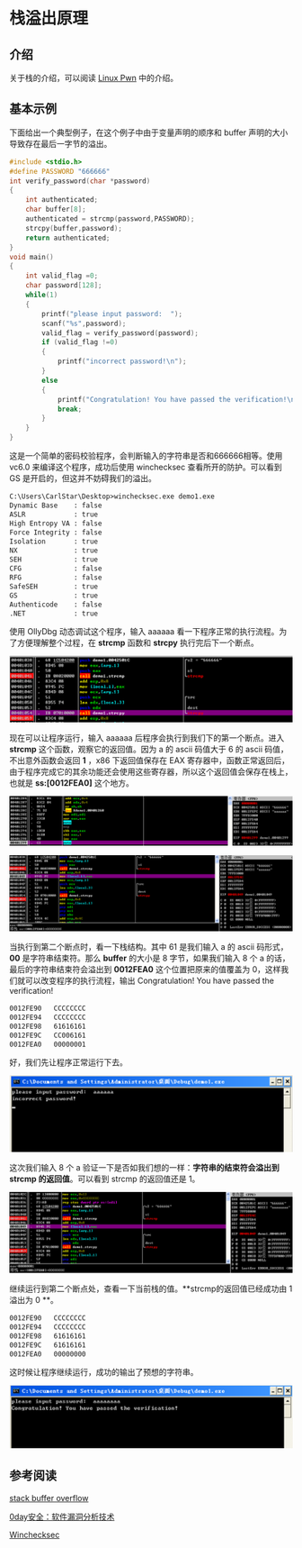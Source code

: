 # 栈溢出原理 

## 介绍 

关于栈的介绍，可以阅读 [Linux Pwn](https://ctf-wiki.github.io/ctf-wiki/pwn/linux/stackoverflow/stack-intro/) 中的介绍。

## 基本示例 

下面给出一个典型例子，在这个例子中由于变量声明的顺序和 buffer 声明的大小导致存在最后一字节的溢出。

```c
#include <stdio.h>
#define PASSWORD "666666"
int verify_password(char *password)
{
	int authenticated;
	char buffer[8];
	authenticated = strcmp(password,PASSWORD);
	strcpy(buffer,password); 
	return authenticated;
}
void main()
{
	int valid_flag =0;
	char password[128];
	while(1)
	{
		printf("please input password:  ");
		scanf("%s",password);
		valid_flag = verify_password(password);
		if (valid_flag !=0)
		{
			printf("incorrect password!\n");
		}
		else
		{
			printf("Congratulation! You have passed the verification!\n");
			break;
		}
	}
}
```

这是一个简单的密码校验程序，会判断输入的字符串是否和666666相等。使用 vc6.0 来编译这个程序，成功后使用 winchecksec 查看所开的防护。可以看到 GS 是开启的，但这并不妨碍我们的溢出。

```
C:\Users\CarlStar\Desktop>winchecksec.exe demo1.exe
Dynamic Base    : false
ASLR            : true
High Entropy VA : false
Force Integrity : false
Isolation       : true
NX              : true
SEH             : true
CFG             : false
RFG             : false
SafeSEH         : true
GS              : true
Authenticode    : false
.NET            : true
```

使用 OllyDbg 动态调试这个程序，输入 aaaaaa 看一下程序正常的执行流程。为了方便理解整个过程，在 **strcmp** 函数和 **strcpy** 执行完后下一个断点。

![demo1](./figure/demo1-1.png)

现在可以让程序运行，输入 aaaaaa 后程序会执行到我们下的第一个断点。进入 **strcmp** 这个函数，观察它的返回值。因为 a 的 ascii 码值大于 6 的 ascii 码值，不出意外函数会返回 **1** ，x86 下返回值保存在 EAX 寄存器中，函数正常返回后，由于程序完成它的其余功能还会使用这些寄存器，所以这个返回值会保存在栈上，也就是 **ss:[0012FEA0]** 这个地方。

![demo2](./figure/demo1-2.png)

![demo3](./figure/demo1-3.png)

当执行到第二个断点时，看一下栈结构。其中 61 是我们输入 a 的 ascii 码形式，**00** 是字符串结束符。那么 **buffer** 的大小是 8 字节，如果我们输入 8 个 a 的话，最后的字符串结束符会溢出到 **0012FEA0** 这个位置把原来的值覆盖为 0，这样我们就可以改变程序的执行流程，输出 Congratulation! You have passed the verification!

```
0012FE90   CCCCCCCC
0012FE94   CCCCCCCC
0012FE98   61616161
0012FE9C   CC006161
0012FEA0   00000001
```

好，我们先让程序正常运行下去。

![demo4](./figure/demo1-4.png)

这次我们输入 8 个 a 验证一下是否如我们想的一样：**字符串的结束符会溢出到 strcmp 的返回值**。可以看到 strcmp 的返回值还是 1。

![demo5](./figure/demo1-5.png)

继续运行到第二个断点处，查看一下当前栈的值。**strcmp的返回值已经成功由 1 溢出为 0 **。

```
0012FE90   CCCCCCCC
0012FE94   CCCCCCCC
0012FE98   61616161
0012FE9C   61616161
0012FEA0   00000000
```

这时候让程序继续运行，成功的输出了预想的字符串。

![demo6](./figure/demo1-6.png)



## 参考阅读 

[stack buffer overflow](https://en.wikipedia.org/wiki/Stack_buffer_overflow)

[0day安全：软件漏洞分析技术]()

[Winchecksec](https://github.com/trailofbits/winchecksec)

